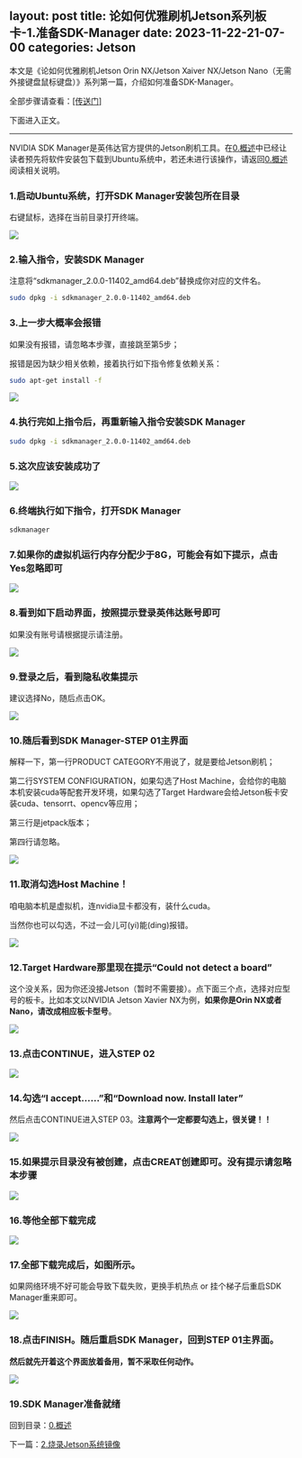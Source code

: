 layout: post
title:  论如何优雅刷机Jetson系列板卡-1.准备SDK-Manager
date:   2023-11-22-21-07-00
categories: Jetson
------
本文是《论如何优雅刷机Jetson Orin NX/Jetson Xaiver NX/Jetson Nano（无需外接键盘鼠标键盘）》系列第一篇，介绍如何准备SDK-Manager。

全部步骤请查看：[[传送门]](/blogs.php?url=pages%2Fblogs%2F2023-11-22-论如何优雅刷机Jetson系列板卡-0.概述.md)

下面进入正文。

<hr>

NVIDIA SDK Manager是英伟达官方提供的Jetson刷机工具。在[0.概述](/blogs.php?url=pages%2Fblogs%2F2023-11-22-论如何优雅刷机Jetson系列板卡-0.概述.md)中已经让读者预先将软件安装包下载到Ubuntu系统中，若还未进行该操作，请返回[0.概述](/blogs.php?url=pages%2Fblogs%2F2023-11-22-论如何优雅刷机Jetson系列板卡-0.概述.md)阅读相关说明。

### 1.启动Ubuntu系统，打开SDK Manager安装包所在目录
右键鼠标，选择在当前目录打开终端。

![](https://pic4.zhimg.com/80/v2-58b65e6eceb2441d2a77dddb39e18d33_720w.webp)

### 2.输入指令，安装SDK Manager
注意将“sdkmanager_2.0.0-11402_amd64.deb”替换成你对应的文件名。

```bash
sudo dpkg -i sdkmanager_2.0.0-11402_amd64.deb
```

### 3.上一步大概率会报错
如果没有报错，请忽略本步骤，直接跳至第5步；

报错是因为缺少相关依赖，接着执行如下指令修复依赖关系：

```bash
sudo apt-get install -f
```

![](https://pic2.zhimg.com/80/v2-958028df2135b432051edfe6de2e6bf1_720w.webp)

### 4.执行完如上指令后，再重新输入指令安装SDK Manager

```bash
sudo dpkg -i sdkmanager_2.0.0-11402_amd64.deb
```

### 5.这次应该安装成功了

![](https://pic3.zhimg.com/80/v2-521431479dc81e2c6110a3b5e7ec208e_720w.webp)

### 6.终端执行如下指令，打开SDK Manager

```bash
sdkmanager
```

### 7.如果你的虚拟机运行内存分配少于8G，可能会有如下提示，点击Yes忽略即可

![](https://pic4.zhimg.com/80/v2-fb23f30ab7944bcfdc78d7a1975535ff_720w.webp)

### 8.看到如下启动界面，按照提示登录英伟达账号即可
如果没有账号请根据提示请注册。

![](https://pic3.zhimg.com/80/v2-73e36239ef515f61bf100fcd570e8a32_720w.webp)

### 9.登录之后，看到隐私收集提示
建议选择No，随后点击OK。

![](https://pic4.zhimg.com/80/v2-86cc6a393c9a33f7be568950800763ff_720w.webp)

### 10.随后看到SDK Manager-STEP 01主界面
解释一下，第一行PRODUCT CATEGORY不用说了，就是要给Jetson刷机；

第二行SYSTEM CONFIGURATION，如果勾选了Host Machine，会给你的电脑本机安装cuda等配套开发环境，如果勾选了Target Hardware会给Jetson板卡安装cuda、tensorrt、opencv等应用；

第三行是jetpack版本；

第四行请忽略。

![](https://pic4.zhimg.com/80/v2-27f1d9aa02912860d4d0ab67665405ff_720w.webp)

### 11.取消勾选Host Machine！
咱电脑本机是虚拟机，连nvidia显卡都没有，装什么cuda。

当然你也可以勾选，不过一会儿可(yi)能(ding)报错。

![](https://pic3.zhimg.com/80/v2-a0ea65906576aa20e256bf14c8ae806a_720w.webp)

### 12.Target Hardware那里现在提示“Could not detect a board”
这个没关系，因为你还没接Jetson（暂时不需要接）。点下面三个点，选择对应型号的板卡。比如本文以NVIDIA Jetson Xavier NX为例，**如果你是Orin NX或者Nano，请改成相应板卡型号**。

![](https://pic3.zhimg.com/80/v2-479b8d5fd1e63912d57e318633dc5972_720w.webp)

### 13.点击CONTINUE，进入STEP 02

![](https://pic4.zhimg.com/80/v2-090bf1fb15121288e1da456391c59b03_720w.webp)

### 14.勾选“I accept……”和“Download now. Install later”
然后点击CONTINUE进入STEP 03。**注意两个一定都要勾选上，很关键！！**

![](https://pic2.zhimg.com/80/v2-b3585b534fa113578e97233d7690bc59_720w.webp)

### 15.如果提示目录没有被创建，点击CREAT创建即可。没有提示请忽略本步骤

![](https://pic4.zhimg.com/80/v2-e8aff1f220a619821968960871b1143f_720w.webp)

### 16.等他全部下载完成

![](https://pic4.zhimg.com/80/v2-a26321e2748dccc27e43c66d4049026b_720w.webp)

### 17.全部下载完成后，如图所示。
如果网络环境不好可能会导致下载失败，更换手机热点 or 挂个梯子后重启SDK Manager重来即可。

![](https://pic4.zhimg.com/80/v2-86ddb24a54d48ccbd5e5cff77181782f_720w.webp)

### 18.点击FINISH。随后重启SDK Manager，回到STEP 01主界面。
**然后就先开着这个界面放着备用，暂不采取任何动作。**

![](https://pic4.zhimg.com/80/v2-3d89a57e4f4e086eb52a32c36c6087cb_720w.webp)

### 19.SDK Manager准备就绪
回到目录：[0.概述](/blogs.php?url=pages%2Fblogs%2F2023-11-22-论如何优雅刷机Jetson系列板卡-0.概述.md)

下一篇：[2.烧录Jetson系统镜像](/blogs.php?url=pages%2Fblogs%2F2023-11-22-论如何优雅刷机Jetson系列板卡-2.烧录Jetson系统镜像.md)



